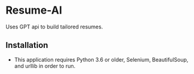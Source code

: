 # Resume-AI
Uses GPT api to build tailored resumes.


## Installation

- This application requires Python 3.6 or older, Selenium, BeautifulSoup, and urllib in order to run.